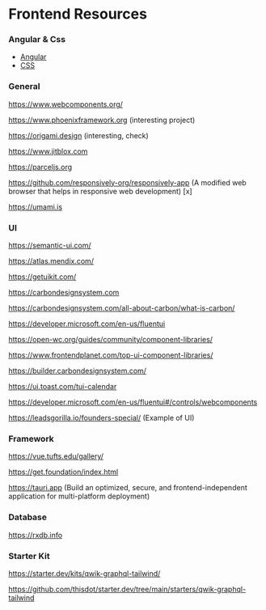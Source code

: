 # Frontend Resources

### Angular & Css

- [Angular](./Angular.md)
- [CSS](./Css.md)

### General

https://www.webcomponents.org/

https://www.phoenixframework.org (interesting project)

https://origami.design (interesting, check)

https://www.jitblox.com

https://parceljs.org

https://github.com/responsively-org/responsively-app (A modified web browser that helps in responsive web development) [x]

https://umami.is

### UI

https://semantic-ui.com/

https://atlas.mendix.com/

https://getuikit.com/

https://carbondesignsystem.com

https://carbondesignsystem.com/all-about-carbon/what-is-carbon/

https://developer.microsoft.com/en-us/fluentui

https://open-wc.org/guides/community/component-libraries/

https://www.frontendplanet.com/top-ui-component-libraries/

https://builder.carbondesignsystem.com/

https://ui.toast.com/tui-calendar

https://developer.microsoft.com/en-us/fluentui#/controls/webcomponents

https://leadsgorilla.io/founders-special/ (Example of UI)

### Framework

https://vue.tufts.edu/gallery/

https://get.foundation/index.html

https://tauri.app (Build an optimized, secure, and frontend-independent application for multi-platform deployment)

### Database

https://rxdb.info

### Starter Kit

https://starter.dev/kits/qwik-graphql-tailwind/

https://github.com/thisdot/starter.dev/tree/main/starters/qwik-graphql-tailwind
